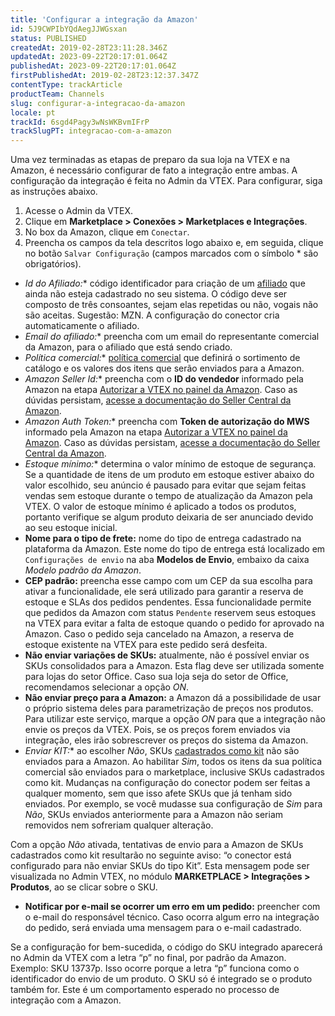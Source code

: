 ```yaml
---
title: 'Configurar a integração da Amazon'
id: 5J9CWPIbYQdAegJJWGsxan
status: PUBLISHED
createdAt: 2019-02-28T23:11:28.346Z
updatedAt: 2023-09-22T20:17:01.064Z
publishedAt: 2023-09-22T20:17:01.064Z
firstPublishedAt: 2019-02-28T23:12:37.347Z
contentType: trackArticle
productTeam: Channels
slug: configurar-a-integracao-da-amazon
locale: pt
trackId: 6sgd4Pagy3wNsWKBvmIFrP
trackSlugPT: integracao-com-a-amazon
---
```


Uma vez terminadas as etapas de preparo da sua loja na VTEX e na Amazon, é necessário configurar de fato a integração entre ambas. A configuração da integração é feita no Admin da VTEX. Para configurar, siga as instruções abaixo.

1.	Acesse o Admin da VTEX. 
2.	Clique em __Marketplace > Conexões > Marketplaces e Integrações__.
4.	No box da Amazon, clique em `Conectar`.
5.	Preencha os campos da tela descritos logo abaixo e, em seguida, clique no botão `Salvar Configuração` (campos marcados com o símbolo * são obrigatórios).

- **Id do Afiliado*:**  código identificador para criação de um [afiliado](https://help.vtex.com/pt/tutorial/o-que-e-afiliado) que ainda não esteja cadastrado no seu sistema. O código deve ser composto de três consoantes, sejam elas repetidas ou não, vogais não são aceitas. Sugestão: MZN. A configuração do conector cria automaticamente o afiliado.
- **Email do afiliado*:** preencha com um email do representante comercial da Amazon, para o afiliado que está sendo criado.
- **Política comercial*:** [política comercial](https://help.vtex.com/pt/tracks/configurar-integracao-com-a-amazon--6sgd4Pagy3wNsWKBvmIFrP/37hdzaRUhJqRfXH1bIRXAa#definicao-da-politica-comercial-na-amazon) que definirá o sortimento de catálogo e os valores dos itens que serão enviados para a Amazon.
- **Amazon Seller Id*:** preencha com o **ID do vendedor** informado pela Amazon na etapa [Autorizar a VTEX no painel da Amazon](https://help.vtex.com/pt/tracks/configurar-integracao-com-a-amazon--6sgd4Pagy3wNsWKBvmIFrP/43L0dpbjLBz6tcim1BbTzf). Caso as dúvidas persistam, [acesse a documentação do Seller Central da Amazon](https://sellercentral.amazon.com.br/sw/AccountInfo/MerchantToken/step/MerchantToken?ref_=macs_aimertok_cont_acinfohm&).
- **Amazon Auth Token*:** preencha com **Token de autorização do MWS** informado pela Amazon na etapa [Autorizar a VTEX no painel da Amazon](https://help.vtex.com/pt/tracks/configurar-integracao-com-a-amazon--6sgd4Pagy3wNsWKBvmIFrP/43L0dpbjLBz6tcim1BbTzf). Caso as dúvidas persistam, [acesse a documentação do Seller Central da Amazon](https://sellercentral.amazon.com.br/apps/manage/ref=xx_masman_dnav_xx).
- **Estoque mínimo*:** determina o valor mínimo de estoque de segurança. Se a quantidade de itens de um produto em estoque estiver abaixo do valor escolhido, seu anúncio é pausado para evitar que sejam feitas vendas sem estoque durante o tempo de atualização da Amazon pela VTEX. O valor de estoque mínimo é aplicado a todos os produtos, portanto verifique se algum produto deixaria de ser anunciado devido ao seu estoque inicial.
- **Nome para o tipo de frete:** nome do tipo de entrega cadastrado na plataforma da Amazon. Este nome do tipo de entrega está localizado em `Configurações de envio` na aba **Modelos de Envio**, embaixo da caixa *Modelo padrão da Amazon*.
- **CEP padrão:** preencha esse campo com um CEP da sua escolha para ativar a funcionalidade, ele será utilizado para garantir a reserva de estoque e SLAs dos pedidos pendentes. Essa funcionalidade permite que pedidos da Amazon com status `Pendente` reservem seus estoques na VTEX para evitar a falta de estoque quando o pedido for aprovado na Amazon. Caso o pedido seja cancelado na Amazon, a reserva de estoque existente na VTEX para este pedido será desfeita.
- **Não enviar variações de SKUs:** atualmente, não é possível enviar os SKUs consolidados para a Amazon. Esta flag deve ser utilizada somente para lojas do setor Office. Caso sua loja seja do setor de Office, recomendamos selecionar a opção *ON*. 
- __Não enviar preço para a Amazon:__ a Amazon dá a possibilidade de usar o próprio sistema deles para parametrização de preços nos produtos. Para utilizar este serviço, marque a opção *ON* para que a integração não envie os preços da VTEX. Pois, se os preços forem enviados via integração, eles irão sobrescrever os preços do sistema da Amazon.
- **Enviar KIT*:** ao escolher *Não*, SKUs [cadastrados como kit](https://help.vtex.com/pt/tutorial/cadastrando-kit--tutorials_215) não são enviados para a Amazon. Ao habilitar *Sim*, todos os itens da sua política comercial são enviados para o marketplace, inclusive SKUs cadastrados como kit. Mudanças na configuração do conector podem ser feitas a qualquer momento, sem que isso afete SKUs que já tenham sido enviados. Por exemplo, se você mudasse sua configuração de *Sim* para *Não*, SKUs enviados anteriormente para a Amazon não seriam removidos nem sofreriam qualquer alteração.

<div class="alert alert-info">
Com a opção <i>Não</i> ativada, tentativas de envio para a Amazon de SKUs cadastrados como kit resultarão no seguinte aviso: “o conector está configurado para não enviar SKUs do tipo Kit”. Esta mensagem pode ser visualizada no Admin VTEX, no módulo <b>MARKETPLACE > Integrações > Produtos</b>, ao se clicar sobre o SKU.
</div>

- **Notificar por e-mail se ocorrer um erro em um pedido:** preencher com o e-mail do responsável técnico. Caso ocorra algum erro na integração do pedido, será enviada uma mensagem para o e-mail cadastrado.

<div class="alert-info">
Se a configuração for bem-sucedida, o código do SKU integrado aparecerá no Admin da VTEX com a letra “p” no final, por padrão da Amazon. Exemplo: SKU 13737p.
Isso ocorre porque a letra “p” funciona como o identificador do envio de um produto. O SKU só é integrado se o produto também for. Este é um comportamento esperado no processo de integração com a Amazon.
</div>
